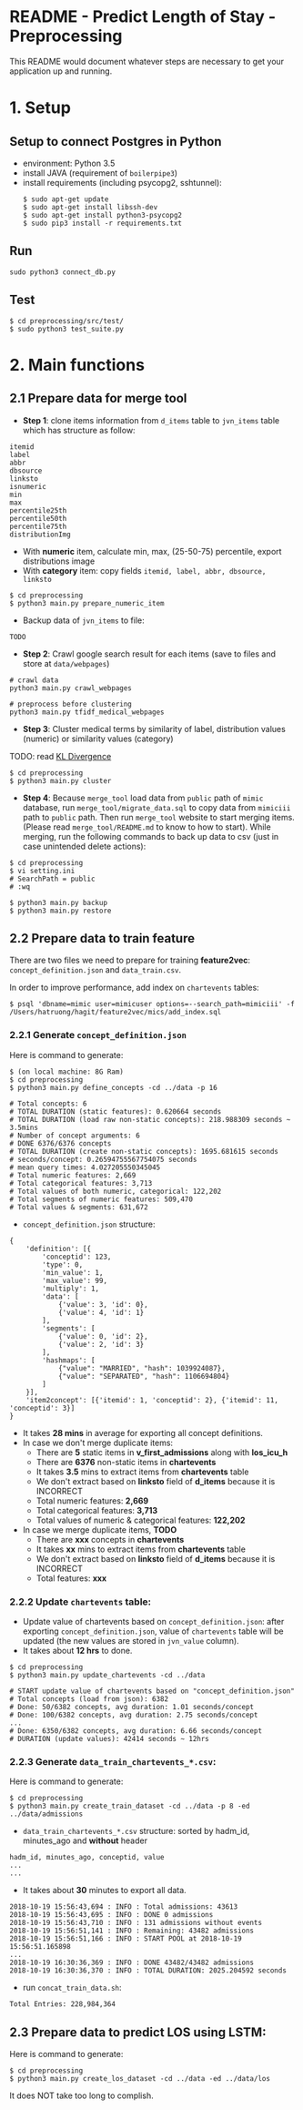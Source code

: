 # README - Predict Length of Stay - Preprocessing #

This README would document whatever steps are necessary to get your application up and running.

# 1. Setup

## Setup to connect Postgres in Python

- environment: Python 3.5
- install JAVA (requirement of `boilerpipe3`)
- install requirements (including psycopg2, sshtunnel):
    ```
    $ sudo apt-get update
    $ sudo apt-get install libssh-dev
    $ sudo apt-get install python3-psycopg2
    $ sudo pip3 install -r requirements.txt
    ```

## Run

```
sudo python3 connect_db.py
```

## Test

```
$ cd preprocessing/src/test/
$ sudo python3 test_suite.py
```

# 2. Main functions

## 2.1 Prepare data for merge tool

* **Step 1**: clone items information from `d_items` table to `jvn_items` table which has structure as follow:

```
itemid
label
abbr
dbsource
linksto
isnumeric
min
max
percentile25th
percentile50th
percentile75th
distributionImg
```

- With **numeric** item, calculate min, max, (25-50-75) percentile, export distributions image
- With **category** item: copy fields `itemid, label, abbr, dbsource, linksto`

```
$ cd preprocessing
$ python3 main.py prepare_numeric_item
```

- Backup data of `jvn_items` to file:

```
TODO
```

* **Step 2**: Crawl google search result for each items (save to files and store at `data/webpages`)

```
# crawl data
python3 main.py crawl_webpages

# preprocess before clustering
python3 main.py tfidf_medical_webpages
```

* **Step 3**: Cluster medical terms by similarity of label, distribution values (numeric) or similarity values (category)

TODO: read [KL Divergence](https://bigdatascientistblog.wordpress.com/2017/09/11/a-simple-introduction-to-kullback-leibler-divergence-through-python-code/)

```
$ cd preprocessing
$ python3 main.py cluster
```

* **Step 4**: Because `merge_tool` load data from `public` path of `mimic` database, run `merge_tool/migrate_data.sql` to copy data from `mimiciii` path to `public` path. Then run `merge_tool` website to start merging items. (Please read `merge_tool/README.md` to know to how to start). While merging, run the following commands to back up data to csv (just in case unintended delete actions):

```
$ cd preprocessing
$ vi setting.ini
# SearchPath = public
# :wq

$ python3 main.py backup
$ python3 main.py restore
```

## 2.2 Prepare data to train feature

There are two files we need to prepare for training **feature2vec**: `concept_definition.json` and `data_train.csv`.

In order to improve performance, add index on `chartevents` tables:

```
$ psql 'dbname=mimic user=mimicuser options=--search_path=mimiciii' -f /Users/hatruong/hagit/feature2vec/mics/add_index.sql
```

### 2.2.1 Generate `concept_definition.json`

Here is command to generate:
```
$ (on local machine: 8G Ram)
$ cd preprocessing
$ python3 main.py define_concepts -cd ../data -p 16

# Total concepts: 6
# TOTAL DURATION (static features): 0.620664 seconds
# TOTAL DURATION (load raw non-static concepts): 218.988309 seconds ~ 3.5mins
# Number of concept arguments: 6
# DONE 6376/6376 concepts
# TOTAL DURATION (create non-static concepts): 1695.681615 seconds
# seconds/concept: 0.26594755567754075 seconds
# mean query times: 4.027205550345045
# Total numeric features: 2,669
# Total categorical features: 3,713
# Total values of both numeric, categorical: 122,202
# Total segments of numeric features: 509,470
# Total values & segments: 631,672
```

* `concept_definition.json` structure:

```
{
    'definition': [{
        'conceptid': 123,
        'type': 0,
        'min_value': 1,
        'max_value': 99,
        'multiply': 1,
        'data': [
            {'value': 3, 'id': 0},
            {'value': 4, 'id': 1}
        ],
        'segments': [
            {'value': 0, 'id': 2},
            {'value': 2, 'id': 3}
        ],
        'hashmaps': [
            {"value": "MARRIED", "hash": 1039924087},
            {"value": "SEPARATED", "hash": 1106694804}
        ]
    }],
    'item2concept': [{'itemid': 1, 'conceptid': 2}, {'itemid': 11, 'conceptid': 3}]
}
```

* It takes **28 mins** in average for exporting all concept definitions.
* In case we don't merge duplicate items:
    - There are **5** static items in **v_first_admissions** along with **los_icu_h**
    - There are **6376** non-static items in **chartevents**
    - It takes **3.5** mins to extract items from **chartevents** table
    - We don't extract based on **linksto** field of **d_items** because it is INCORRECT
    - Total numeric features: **2,669**
    - Total categorical features: **3,713**
    - Total values of numeric & categorical features: **122,202**
* In case we merge duplicate items, **TODO**
    - There are **xxx** concepts in **chartevents**
    - It takes **xx** mins to extract items from **chartevents** table
    - We don't extract based on **linksto** field of **d_items** because it is INCORRECT
    - Total features: **xxx**

### 2.2.2 Update `chartevents` table:

* Update value of chartevents based on `concept_definition.json`: after exporting `concept_definition.json`, value of `chartevents` table will be updated (the new values are stored in `jvn_value` column).
* It takes about **12 hrs** to done.

```
$ cd preprocessing
$ python3 main.py update_chartevents -cd ../data

# START update value of chartevents based on "concept_definition.json"
# Total concepts (load from json): 6382
# Done: 50/6382 concepts, avg duration: 1.01 seconds/concept
# Done: 100/6382 concepts, avg duration: 2.75 seconds/concept
...
# Done: 6350/6382 concepts, avg duration: 6.66 seconds/concept
# DURATION (update values): 42414 seconds ~ 12hrs
```

### 2.2.3 Generate `data_train_chartevents_*.csv`:

Here is command to generate:
```
$ cd preprocessing
$ python3 main.py create_train_dataset -cd ../data -p 8 -ed ../data/admissions
```

* `data_train_chartevents_*.csv` structure: sorted by hadm_id, minutes_ago and **without** header

```
hadm_id, minutes_ago, conceptid, value
...
...
```

* It takes about **30** minutes to export all data.

```
2018-10-19 15:56:43,694 : INFO : Total admissions: 43613
2018-10-19 15:56:43,695 : INFO : DONE 0 admissions
2018-10-19 15:56:43,710 : INFO : 131 admissions without events
2018-10-19 15:56:51,141 : INFO : Remaining: 43482 admissions
2018-10-19 15:56:51,166 : INFO : START POOL at 2018-10-19 15:56:51.165898
...
2018-10-19 16:30:36,369 : INFO : DONE 43482/43482 admissions
2018-10-19 16:30:36,370 : INFO : TOTAL DURATION: 2025.204592 seconds

```

* run `concat_train_data.sh`:

```
Total Entries: 228,984,364
```

## 2.3 Prepare data to predict LOS using LSTM:

Here is command to generate:
```
$ cd preprocessing
$ python3 main.py create_los_dataset -cd ../data -ed ../data/los
```
It does NOT take too long to complish.